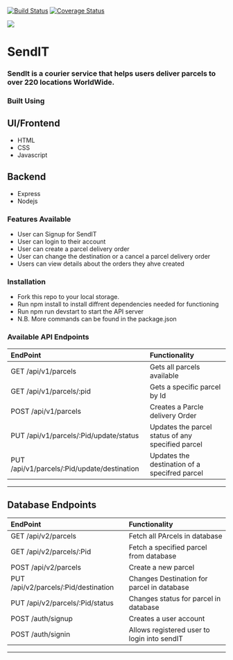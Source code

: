 [![Build Status](https://travis-ci.org/kwizeraelvis/SendIT.svg?branch=develop)](https://travis-ci.org/kwizeraelvis/SendIT)    [![Coverage Status](https://coveralls.io/repos/github/kwizeraelvis/SendIT/badge.svg?branch=develop)](https://coveralls.io/github/kwizeraelvis/SendIT?branch=develop)

<a href="https://codeclimate.com/github/kwizeraelvis/SendIT/maintainability"><img src="https://api.codeclimate.com/v1/badges/45d802971fd53e5dbf7a/maintainability" /></a>

# SendIT

### SendIt is a courier service that helps users deliver parcels to over 220 locations WorldWide.

### Built Using

## UI/Frontend

- HTML
- CSS
- Javascript

## Backend

- Express
- Nodejs

### Features Available

- User can Signup for SendIT
- User can login to their account
- User can create a parcel delivery order
- User can change the destination or a cancel a parcel delivery order
- Users can view details about the orders they ahve created

### Installation

- Fork this repo to your local storage.
- Run npm install to install diffrent dependencies needed for functioning
- Run npm run devstart to start the API server
- N.B. More commands can be found in the package.json 

### Available API Endpoints

| EndPoint                                    | Functionality                                         |
|:--------------------------------------------|:------------------------------------------------------|
|GET /api/v1/parcels                          | Gets all parcels available                            |
|GET /api/v1/parcels/:pid                     | Gets a specific parcel by Id                          |
|POST /api/v1/parcels                         | Creates a Parcle delivery Order                       |
|PUT /api/v1/parcels/:Pid/update/status       | Updates the parcel status of any specified parcel     |
|PUT /api/v1/parcels/:Pid/update/destination  | Updates the destination of a specifred parcel         |
-------------------------------------------------------------------------------------------------------

## Database Endpoints

| EndPoint                                    | Functionality                                         |
|:--------------------------------------------|:------------------------------------------------------|
|GET /api/v2/parcels                          | Fetch all PArcels in database                         |
|GET /api/v2/parcels/:Pid                     | Fetch a specified parcel from database                |
|POST /api/v2/parcels                         | Create a new parcel                                   |
|PUT /api/v2/parcels/:Pid/destination         | Changes Destination for parcel in database            |
|PUT /api/v2/parcels/:Pid/status              | Changes status for parcel in database                 |
|POST /auth/signup                            | Creates a user account                                |
|POST /auth/signin                            | Allows registered user to login into sendIT           |
-------------------------------------------------------------------------------------------------------
